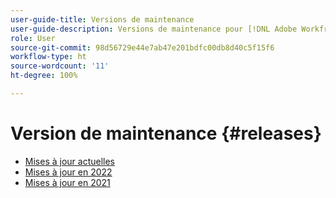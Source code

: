 ```yaml
---
user-guide-title: Versions de maintenance
user-guide-description: Versions de maintenance pour [!DNL Adobe Workfront]
role: User
source-git-commit: 98d56729e44e7ab47e201bdfc00db8d40c5f15f6
workflow-type: ht
source-wordcount: '11'
ht-degree: 100%

---
```



# Version de maintenance {#releases}

+ [Mises à jour actuelles](current-updates.md)
+ [Mises à jour en 2022](2022-updates.md)
+ [Mises à jour en 2021](2021-updates.md)

<!--

Articles must be added to this TOC file in order to render.

Use this list format to specify links to articles and section headings that expand and collapse in the left rail of the user guide.

An article link CANNOT be used as a section heading.

2022 Updates https://one.workfront.com/s/article/Workfront-Maintenance-Updates-1882317350
2021 Updates https://one.workfront.com/s/article/Workfront-Maintenance-Updates-Archive-2021


-->
